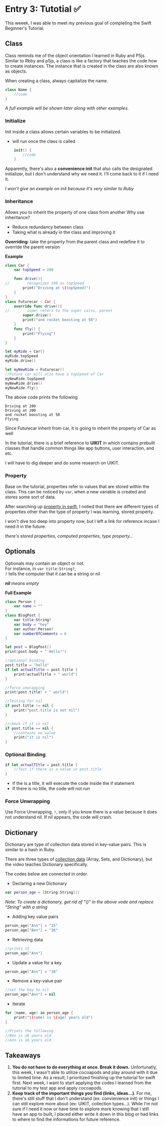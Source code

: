 # Entry 3: Tutotial :white_check_mark:

This weeek, I was able to meet my previous goal of completing the Swift Beginner's Tutorial. 

## Class  
Class reminds me of the object orientation I learned in Ruby and P5js. Similar to Rbby and p5js, a class is like a factory that teaches the code how to create instances. The instance that is created in the class are also known as objects.   

When creating a class, always capitalize the name. 
```swift  
class Name {
    //code
}
```

_A full example will be shown later along with other examples._  

### Initialize  
Init inside a class allows certain variables to be initialized.  
- will run once the class is called
```swift
    init() {
        //code
    }
```   
Apparently, there's also a **convenience init** that also calls the designated initializer, but I don't understand why we need it. I'll come back to it if I need it.  

_I won't give an example on init because it's very similar to Ruby_  

### Inheritance
Allows you to inherit the property of one class from another
Why use inheritance?  
- Reduce redundancy between class  
- Taking what is already in the class and improving it 

**Overriding:** take the property from the parent class and redefine it to 
override the parent version

**Example**
```swift 
class Car {
    var topSpeed = 200

    func drive(){
//        recognizes 200 as topSpeed
        print("Driving at \(topSpeed)")
    }
}
class Futurecar : Car {
    override func drive(){
//        super refers to the super calss, parent
        super.drive()
        print("and rocket boosting at 50")
    }
    func fly() {
        print("Flying")
    }
}

let myRide = Car()
myRide.topSpeed
myRide.drive()

let myNewRide = Futurecar()
//Future car will also have a topSpeed of Car
myNewRide.topSpeed
myNewRide.drive()
myNewRide.fly()
```
The above code prints the following  
```
Driving at 200
Driving at 200
and rocket boosting at 50
Flying
```
Since Futurecar inherit from car, it is going to inherit the property of Car as well

In the tutorial, there is a brief reference to **UIKIT** in which contains prebuilt classes that handle common things like app buttons, user interaction, and etc.  

I will have to dig deeper and do some research on UIKIT.   

### Property  
Base on the tutorial, properties refer to values that are stored within the class. This can be noticed by ```var```, when a new variable is created and stores some sort of data.   

After searching up [property in swift](https://docs.swift.org/swift-book/LanguageGuide/Properties.html), I notied that there are different types of properties other than the type of property I was learning, stored property.

I won't dive too deep into property now, but I left a link for reference incase I need it in the future.   

_there's stored properties, computed properties, type property..._  

## Optionals  
Optionals may contain an object or not.  
For instance, in ```var title:String?```,   
```?``` tells the computer that it can be a string or nil  

_**nil** means empty_ 

**Full Example** 
```swift  
class Person {
    var name = ""
}
class BlogPost {
    var title:String?
    var body = "hey"
    var author:Person?
    var numberOfComments = 0
}  

let post = BlogPost()
print(post.body + " Hello!")

//optional binding
post.title = "hello"
if let actualTitle = post.title {
    print(actualTitle + " world")
}

//force unwrapping
print(post.title! + " world")

//Testing for nil
if post.title != nil {
    print("post.title is not nil")
}

//check if it is nil
if post.title == nil {
    //contains no value
    print("it is nil")
}
```    
### Optional Binding
```swift 
if let actualTItle = post.title {
    //Test if there is a value in post.title
}
```  
- If the is a title, it will execute the code inside the if statement  
- If there is no title, the code will not run  

### Force Unwrapping  
Use Force Unwrapping, ```!```, only if you know there is a value because it does not understand nil. If nil appears, the code will crash. 

## Dictionary  
Dictionary are type of collection data stored in key-value pairs. This is similar to a hash in Ruby.   

There are three types of [collection data](https://docs.swift.org/swift-book/LanguageGuide/CollectionTypes.html) (Array, Sets, and Dictionary), but the video teaches Dictionary specifically. 

The codes below are connected in order. 
- Declaring a new Dictionary  
```swift
var person_age = [String:String]()
```
_Note: To create a dictionary, get rid of "()" in the above vode and replace "String" with a string_  

- Adding key value pairs
```swift
person_age["Ann"] = "15"
person_age["Ben"] = "16"
```  
- Retrieving data
```swift
//prints 15
person_age["Ann"]
```  
- Update a value for a key
```swift
person_age["Ann"] = "18"
```  
- Remove a key-value pair
```swift
//set the key to nil
person_age["Ann"] = nil
```  
- iterate
```swift
for (name, age) in person_age {
    print("\(name) is \(age) years old")
}

//Prints the following
//Ben is 16 years old
//Ann is 18 years old
```     

## Takeaways  
1. **You do not have to do everything at once. Break it down.** Unfortunatly, this week, I wasn't able to utilize cocoapods and play around with it due to limited time. As a result, I prioritized finishing up the tutorial for swift first. Next week, I want to start applying the codes I learned from the tutorial to my test app and apply cocoapods. 
2. **Keep track of the important things you find (links, ideas...)**. For me, there's still stuff that I don't understand (ex: convienience init) or things I can still explore more about (ex: UIKIT, collection types...). While I'm not sure if I need it now or have time to explore more knowing that I still have an app to built, I placed either write it down in this blog or had links to where to find the informations for future reference. 


